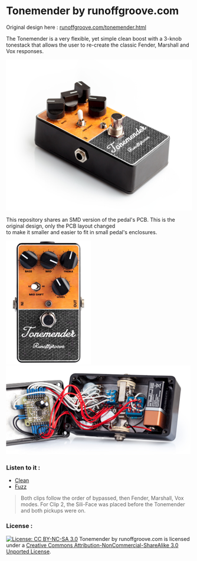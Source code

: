 # Tonemender by runoffgroove.com

Original design here : [runoffgroove.com/tonemender.html](http://runoffgroove.com/tonemender.html)

The Tonemender is a very flexible, yet simple clean boost with a 3-knob tonestack that allows the user to re-create the classic Fender, Marshall and Vox responses.

<p align="center">
		<img src="https://github.com/heolfief/TonemenderPedal/blob/master/Resources/full.jpg" alt="" width=700>
</p>

This repository shares an SMD version of the pedal's PCB. This is the original design, only the PCB layout changed <br> to make it smaller and easier to fit in small pedal's enclosures. 


<p align="left">
		<img src="https://github.com/heolfief/TonemenderPedal/blob/master/Resources/front.jpg" alt="" width=230> <img src="https://github.com/heolfief/TonemenderPedal/blob/master/Resources/inside.jpg" alt="" width=500>
</p>


### Listen to it : 
- [Clean](http://runoffgroove.com/tmclean.mp3)
- [Fuzz](http://runoffgroove.com/tmfuzz.mp3)


> Both clips follow the order of bypassed, then Fender, Marshall, Vox modes. For Clip 2, the Sili-Face was placed before the Tonemender and both pickups were on.

### License :
[![License: CC BY-NC-SA 3.0](https://img.shields.io/badge/License-CC%20BY--NC--SA%203.0-lightgrey.svg)](http://creativecommons.org/licenses/by-nc-sa/3.0/) Tonemender by runoffgroove.com is licensed under a [Creative Commons Attribution-NonCommercial-ShareAlike 3.0 Unported License](https://creativecommons.org/licenses/by-nc-sa/3.0/).
